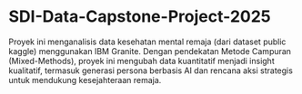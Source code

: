 # SDI-Data-Capstone-Project-2025
Proyek ini menganalisis data kesehatan mental remaja (dari dataset public kaggle) menggunakan IBM Granite. Dengan pendekatan Metode Campuran (Mixed-Methods), proyek ini mengubah data kuantitatif menjadi insight kualitatif, termasuk generasi persona berbasis AI dan rencana aksi strategis untuk mendukung kesejahteraan remaja.
